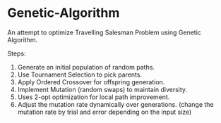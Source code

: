 # Genetic-Algorithm
An attempt to optimize Travelling Salesman Problem using Genetic Algorithm.

Steps:
1) Generate an initial population of random paths.
2) Use Tournament Selection to pick parents.
3) Apply Ordered Crossover for offspring generation.
4) Implement Mutation (random swaps) to maintain diversity.
5) Uses 2-opt optimization for local path improvement.
6) Adjust the mutation rate dynamically over generations. (change the mutation rate by trial and error depending on the input size)


